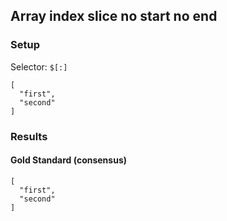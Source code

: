## Array index slice no start no end

### Setup
Selector: `$[:]`

    [
      "first",
      "second"
    ]

### Results
####  Gold Standard (consensus)

    [
      "first", 
      "second"
    ]

